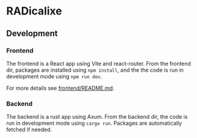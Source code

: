 # RADicalixe

## Development

### Frontend

The frontend is a React app using Vite and react-router. From the frontend dir, packages are installed using `npm install`, and the the code is run in development mode using `npm run dev`.

For more details see [frontend/README.md](./frontend/README.md).

### Backend

The backend is a rust app using Axum. From the backend dir, the code is run in development mode using `cargo run`. Packages are automatically fetched if needed.
